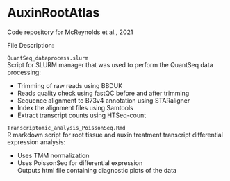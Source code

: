 # AuxinRootAtlas
Code repository for McReynolds et al., 2021

File Description:

`QuantSeq_dataprocess.slurm`  
Script for SLURM manager that was used to perform the QuantSeq data processing:  
- Trimming of raw reads using BBDUK
- Reads quality check using fastQC before and after trimming 
- Sequence alignment to B73v4 annotation using STARaligner
- Index the alignment files using Samtools
- Extract transcript counts using HTSeq-count

`Transcriptomic_analysis_PoissonSeq.Rmd`  
R markdown script for root tissue and auxin treatment transcript differential expression analysis:
- Uses TMM normalization
- Uses PoissonSeq for differential expression  
Outputs html file containing diagnostic plots of the data


